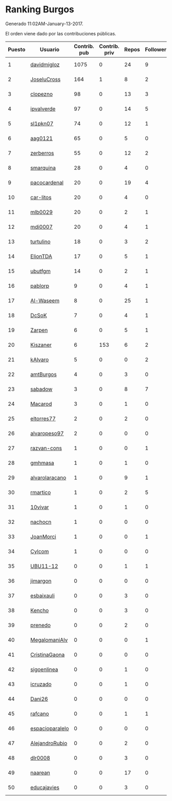 # Ranking Burgos

Generado 11:02AM-January-13-2017.

El orden viene dado por las contribuciones públicas.

| Puesto   |  Usuario  | Contrib. pub | Contrib. priv |Repos| Followers | Desde |  Avatar  |
|----------|-----------|--------------|---------------|-----|-----------|-------|----------|
|1|[davidmigloz](https://github.com/davidmigloz)|1075|0|24|9|2014-01-30|![davidmigloz](https://avatars3.githubusercontent.com/u/6546265)|
|2|[JoseluCross](https://github.com/JoseluCross)|164|1|8|2|2015-08-27|![JoseluCross](https://avatars1.githubusercontent.com/u/14005926)|
|3|[clopezno](https://github.com/clopezno)|98|0|13|3|2012-02-20|![clopezno](https://avatars0.githubusercontent.com/u/1453744)|
|4|[ipvalverde](https://github.com/ipvalverde)|97|0|14|5|2014-03-08|![ipvalverde](https://avatars1.githubusercontent.com/u/6889318)|
|5|[sl1pkn07](https://github.com/sl1pkn07)|74|0|12|1|2010-11-01|![sl1pkn07](https://avatars1.githubusercontent.com/u/462213)|
|6|[aag0121](https://github.com/aag0121)|65|0|5|0|2016-10-02|![aag0121](https://avatars1.githubusercontent.com/u/22575055)|
|7|[zerberros](https://github.com/zerberros)|55|0|12|2|2013-11-13|![zerberros](https://avatars2.githubusercontent.com/u/5930950)|
|8|[smarquina](https://github.com/smarquina)|28|0|4|0|2015-04-29|![smarquina](https://avatars2.githubusercontent.com/u/12174981)|
|9|[pacocardenal](https://github.com/pacocardenal)|20|0|19|4|2013-09-12|![pacocardenal](https://avatars2.githubusercontent.com/u/5442055)|
|10|[car-litos](https://github.com/car-litos)|20|0|4|0|2016-10-08|![car-litos](https://avatars0.githubusercontent.com/u/22707855)|
|11|[mlb0029](https://github.com/mlb0029)|20|0|2|1|2016-10-25|![mlb0029](https://avatars3.githubusercontent.com/u/23051789)|
|12|[mdi0007](https://github.com/mdi0007)|20|0|4|1|2016-10-25|![mdi0007](https://avatars3.githubusercontent.com/u/23054485)|
|13|[turtulino](https://github.com/turtulino)|18|0|3|2|2011-08-25|![turtulino](https://avatars2.githubusercontent.com/u/1004178)|
|14|[ElionTDA](https://github.com/ElionTDA)|17|0|5|1|2013-09-21|![ElionTDA](https://avatars0.githubusercontent.com/u/5507129)|
|15|[ubutfgm](https://github.com/ubutfgm)|14|0|2|1|2016-01-15|![ubutfgm](https://avatars1.githubusercontent.com/u/16717649)|
|16|[pablorp](https://github.com/pablorp)|9|0|4|1|2011-11-06|![pablorp](https://avatars3.githubusercontent.com/u/1175679)|
|17|[Al-Waseem](https://github.com/Al-Waseem)|8|0|25|1|2013-12-26|![Al-Waseem](https://avatars0.githubusercontent.com/u/6266689)|
|18|[DcSoK](https://github.com/DcSoK)|7|0|4|1|2013-11-16|![DcSoK](https://avatars3.githubusercontent.com/u/5954061)|
|19|[Zarpen](https://github.com/Zarpen)|6|0|5|1|2012-06-24|![Zarpen](https://avatars0.githubusercontent.com/u/1887156)|
|20|[Kiszaner](https://github.com/Kiszaner)|6|153|6|2|2014-10-08|![Kiszaner](https://avatars3.githubusercontent.com/u/9079893)|
|21|[kAlvaro](https://github.com/kAlvaro)|5|0|0|2|2012-01-13|![kAlvaro](https://avatars3.githubusercontent.com/u/1327350)|
|22|[amtBurgos](https://github.com/amtBurgos)|4|0|3|0|2015-10-30|![amtBurgos](https://avatars2.githubusercontent.com/u/15483636)|
|23|[sabadow](https://github.com/sabadow)|3|0|8|7|2012-02-08|![sabadow](https://avatars3.githubusercontent.com/u/1420021)|
|24|[Macarod](https://github.com/Macarod)|3|0|1|0|2015-06-09|![Macarod](https://avatars0.githubusercontent.com/u/12810672)|
|25|[eltorres77](https://github.com/eltorres77)|2|0|2|0|2014-04-02|![eltorres77](https://avatars3.githubusercontent.com/u/7133064)|
|26|[alvaropeso97](https://github.com/alvaropeso97)|2|0|0|0|2016-10-23|![alvaropeso97](https://avatars1.githubusercontent.com/u/23009799)|
|27|[razvan-cons](https://github.com/razvan-cons)|1|0|0|1|2011-10-24|![razvan-cons](https://avatars2.githubusercontent.com/u/1147214)|
|28|[gmhmasa](https://github.com/gmhmasa)|1|0|1|0|2012-11-13|![gmhmasa](https://avatars0.githubusercontent.com/u/2788485)|
|29|[alvarolaracano](https://github.com/alvarolaracano)|1|0|9|1|2012-06-22|![alvarolaracano](https://avatars3.githubusercontent.com/u/1880410)|
|30|[rmartico](https://github.com/rmartico)|1|0|2|5|2012-10-11|![rmartico](https://avatars3.githubusercontent.com/u/2535865)|
|31|[10vivar](https://github.com/10vivar)|1|0|1|0|2015-01-01|![10vivar](https://avatars3.githubusercontent.com/u/10363445)|
|32|[nachocn](https://github.com/nachocn)|1|0|0|0|2016-10-07|![nachocn](https://avatars2.githubusercontent.com/u/22676354)|
|33|[JoanMorci](https://github.com/JoanMorci)|1|0|0|1|2016-12-13|![JoanMorci](https://avatars0.githubusercontent.com/u/24545106)|
|34|[Cylcom](https://github.com/Cylcom)|1|0|0|0|2016-12-22|![Cylcom](https://avatars2.githubusercontent.com/u/24715832)|
|35|[UBU11-12](https://github.com/UBU11-12)|0|0|1|1|2012-03-01|![UBU11-12](https://avatars1.githubusercontent.com/u/1488307)|
|36|[jimargon](https://github.com/jimargon)|0|0|0|0|2010-11-21|![jimargon](https://avatars1.githubusercontent.com/u/490714)|
|37|[esbaixauli](https://github.com/esbaixauli)|0|0|3|0|2011-11-26|![esbaixauli](https://avatars3.githubusercontent.com/u/1221899)|
|38|[Kencho](https://github.com/Kencho)|0|0|3|0|2012-07-11|![Kencho](https://avatars3.githubusercontent.com/u/1956722)|
|39|[prenedo](https://github.com/prenedo)|0|0|2|0|2012-11-20|![prenedo](https://avatars3.githubusercontent.com/u/2847321)|
|40|[MegalomaniAlv](https://github.com/MegalomaniAlv)|0|0|0|1|2012-04-15|![MegalomaniAlv](https://avatars1.githubusercontent.com/u/1645052)|
|41|[CristinaGaona](https://github.com/CristinaGaona)|0|0|0|0|2011-12-27|![CristinaGaona](https://avatars1.githubusercontent.com/u/1287067)|
|42|[sigoenlinea](https://github.com/sigoenlinea)|0|0|1|0|2011-11-09|![sigoenlinea](https://avatars3.githubusercontent.com/u/1184076)|
|43|[icruzado](https://github.com/icruzado)|0|0|1|0|2012-07-06|![icruzado](https://avatars0.githubusercontent.com/u/1931910)|
|44|[Dani26](https://github.com/Dani26)|0|0|0|0|2013-05-27|![Dani26](https://avatars0.githubusercontent.com/u/4540680)|
|45|[rafcano](https://github.com/rafcano)|0|0|1|1|2013-07-31|![rafcano](https://avatars0.githubusercontent.com/u/5133503)|
|46|[espacioparalelo](https://github.com/espacioparalelo)|0|0|0|0|2014-08-22|![espacioparalelo](https://avatars3.githubusercontent.com/u/8526959)|
|47|[AlejandroRubio](https://github.com/AlejandroRubio)|0|0|2|0|2014-02-17|![AlejandroRubio](https://avatars3.githubusercontent.com/u/6705110)|
|48|[dlr0008](https://github.com/dlr0008)|0|0|3|0|2014-10-30|![dlr0008](https://avatars1.githubusercontent.com/u/9467051)|
|49|[naarean](https://github.com/naarean)|0|0|17|0|2014-11-05|![naarean](https://avatars1.githubusercontent.com/u/9574895)|
|50|[educajavies](https://github.com/educajavies)|0|0|3|0|2015-10-23|![educajavies](https://avatars1.githubusercontent.com/u/15256663)|
